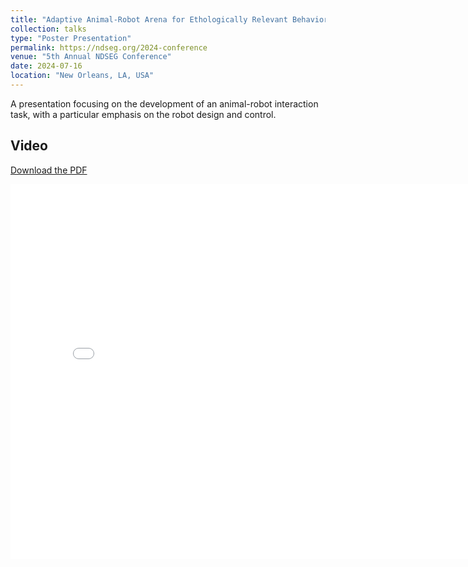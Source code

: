 ```yaml
---
title: "Adaptive Animal-Robot Arena for Ethologically Relevant Behavioral Studies"
collection: talks
type: "Poster Presentation"
permalink: https://ndseg.org/2024-conference
venue: "5th Annual NDSEG Conference"
date: 2024-07-16
location: "New Orleans, LA, USA"
---
```


A presentation focusing on the development of an animal-robot interaction task, with a particular emphasis on the robot design and control.

## Video

[Download the PDF](/files/NDSEG_poster.pdf)


<embed src="/files/NDSEG_poster.pdf" width="800" height="600" type="application/pdf">


